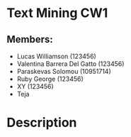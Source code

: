 # Text Mining CW1

## Members:
- Lucas Williamson (123456)
- Valentina Barrera Del Gatto (123456)
- Paraskevas Solomou (10951714)
- Ruby George (123456)
- XY (123456)
- Teja


# Description


